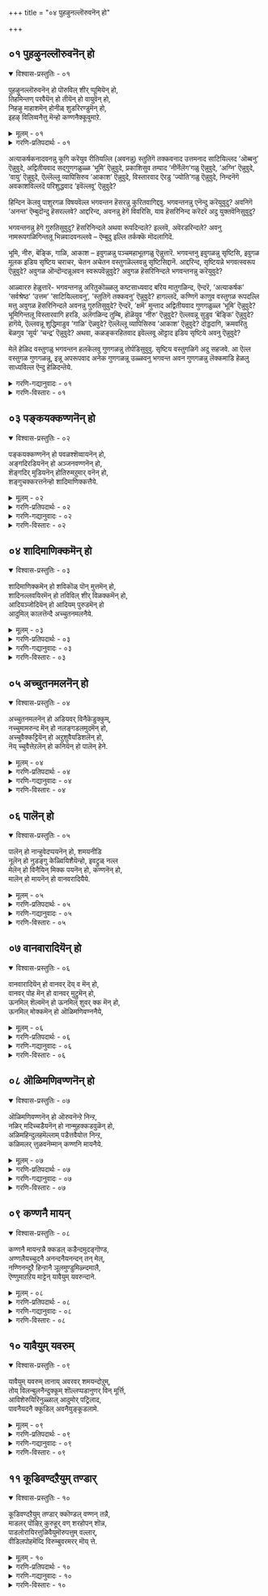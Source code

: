 +++
title = "०४ पुहऴुनल्लॊरुवनॆन् हो"

+++


## ०१ पुहऴुनल्लॊरुवनॆन् हो

<details open><summary>विश्वास-प्रस्तुतिः - ०१</summary>

पुहऴुनल्लॊरुवनॆन् हो पॊरुविल् शीर् प्पूमियॆन् हो,   
तिहमिन्तण् परवैयॆन् हो तीयॆन् हो वायुवॆन् हो,  
निहऴु माहाशमॆन् होनीळ् शुडरिरण्डुमॆन् हो,  
इहऴ् विलिव्वनैत्तु मॆन्हो कण्णनैक्कूवुमाऱे.
</details>

<details><summary>मूलम् - ०१</summary>

पुहऴुनल्लॊरुवनॆन् हो पॊरुविल् शीर् प्पूमियॆन् हो,   
तिहमिन्तण् परवैयॆन् हो तीयॆन् हो वायुवॆन् हो,  
निहऴु माहाशमॆन् होनीळ् शुडरिरण्डुमॆन् हो,  
इहऴ् विलिव्वनैत्तु मॆन्हो कण्णनैक्कूवुमाऱे.
</details>

<details><summary>गरणि-प्रतिपदार्थः - ०१</summary>

पुहऴुम् = स्तुतिसतक्क \(स्तुतिगॆ तक्कवनाद\), नल् = उत्तमवाद, ऒरुवन् = साटियिल्लदवनु ऒब्बनु, ऎन् हो = ऎन्नुवुदे \(ऎन्नले\), पॊरुवु इल् = साटियिल्लद, शीर् = सद्गुणगळ, पूमि ऎन्हो = भूमि ऎन्नलो \(ऎन्नुवुदो\), तिहऴुम् = प्रकाशिसुव, तण् = तम्पनॆय, परवै = नीर् नॆलॆगळु, ऎन्हो = ऎन्नुवुदो, ती ऎन् हो = अग्नि ऎन्नुवुदो, वायु ऎन् हो = वायु ऎन्नुवुदो, निहऴुम् = ऎल्लॆडॆयल्लू व्यापिसिरुव, आहाशम् ऎन् हो = आकाश ऎन्नुवुदो, नीळ् = विस्तारवाद, शुडर् इरण्डुम् ऎन् हो= ऎरडु ज्योतिगळु ऎन् हो = ऎरडु ज्योतिगळु ऎन्नुवुदो, इहऴ् वु इल् = निन्दनॆगॆ अवकाशविल्लद \(परिशुद्धवाद\), इव अनैत्तुम् ऎन् हो = इवॆल्लवू ऎन्नुवुदो, कण्णनै = अत्याकर्षकनादवनन्नु, कूवुम् आऱे = कूगुव हागॆ, \(कूगिकरॆयुव रीतियल्लि\). 

२. कूवुम् आऱु = कूगिकरॆयुव रीतियन्नु, अऱिय माट्टेन् = अरियलारॆ, कुन्ऱङ्गळ् = बॆट्टगळु, अनैत्तुम् ऎन् हो = ऎल्लवू ऎन्दु हेळुवुदे, मेवु = आशिसुवन्थ, शीर् = गुणसम्पत्तन्नुळ्ळ, मार्‍इ ऎन् हो = मळॆ ऎन्नलो, विळङ्गुम् = हॊळॆयुव, तारहैहळ् ऎन् हो= तारकॆगळु ऎन्नलो, ना = नालगॆगॆ, इयल् = स्वाभाविकवाद \(हितवाद\), कलै हळ् ऎन् हो = \(नानाविधवाद\) कलॆ \(शास्त्रसाहित्य\) ऎन्नुवुदे, ञानम्, = ज्ञानपूर्णवाद, नल् आवि ऎन् हो = उत्तम्वाद आत्मवॆन्नुवुदे, पावु = विस्तारवाद, \(अनन्तवाद\), शीर् = कल्याणगुणगळुळ्ळ, कण्णन् = आकर्षनाद \(श्रीकृष्णनॆम्ब\), ऎम्मानै = नम्म स्वामियन्नु, अङ्गयम् कण्णनैये = कॆन्दावरॆयन्तॆ कण्णुळ्ळवनन्ने.
</details>

अत्याकर्षकनादवनन्नु कूगि करॆयुव रीतियल्लि \(अवनन्नु\) स्तुतिगॆ तक्कवनाद उत्तमनाद साटियिल्लद ’ऒब्बनु’ ऎन्नुवुदे, अद्वितीयवाद सद्गुणगळुळ्ळ ’भूमि’ ऎन्नुवुदे, प्रकाशिसुव तम्पाद ’नीर्नॆलॆग’गळु ऎन्नुवुदे, ’अग्नि’ ऎन्नुवुदे, ’वायु’ ऎन्नुवुदे, ऎल्लॆल्लू व्यापिसिरुव ’आकाश’ ऎन्नुवुदे, विस्तारवाद ऎरडु ’ज्योति’गळु ऎन्नुवुदे, निन्दनॆगॆ अवकाशविल्लदॆ परिशुद्धवाद ’इवॆल्लवू’ ऎन्नुवुदे? 

हिन्दिन कॆलवु पाशुरगळ विषयवॆल्ल भगवन्तन हॆसरन्नु कुरितवागिद्दवु. भगवन्तनन्नु एनॆन्दु करॆयुवुदु? अवनिगॆ ’अनन्त’ ऎम्बुदॊन्दु हॆसरल्लवे? आद्दरिन्द, अवनन्नु हेगॆ विवरिसि, याव हॆसरिनिन्द करॆदरॆ अदु युक्तवॆनिसुवुदु? 

भगवन्तनन्नु हेगॆ गुरुतिसुवुदु? हॆसरिनिन्दले अथवा रूपदिन्दले? इल्लवॆ, अवॆरडरिन्दले? अवनु नामरूपगळिगिन्तलू भिन्नवादवनल्लवे – ऎम्बुदु इल्लि तर्कक्कॆ मॊदलागिदॆ. 

भूमि, नीरु, बॆङ्कि, गाळि, आकाश – इवुगळन्नु पञ्चमहाभूतगळु ऎन्नुत्तारॆ. भगवन्तनु इवुगळन्नु सृष्टिसि, इवुगळ मूलक इडिय सृष्टिय चराचर, चेतन अचेतन वस्तुगळॆल्लवन्नु सृष्टिसिद्दानॆ. आद्दरिन्द, सृष्टियन्ने भगवत्स्वरूप ऎन्नुवुदे? अवुगळ ऒन्दॊन्दन्नूअवन स्वरूपवॆन्नुवुदे? अवुगळ हॆसरिनिन्दले भगवन्तनन्नु करॆयुवुदे? 

आळ्वाररु हेळुत्तारॆ- भगवन्तनन्नु अरितुकॊळ्ळलु कष्टसाध्यवाद बरिय मातुगळिन्द, ऎन्दरॆ, ’अत्याकर्षक’ ’सर्वश्रेष्ठ’ ’उत्तम’ ’साटियिल्लावनु’, ’स्तुतिगॆ तक्कवनु’ ऎन्नुवुदे? हागल्लदॆ, कण्णिगॆ काणुव वस्तुगळ रूपदल्लि मत्तु अवुगळ हॆसरिनिन्दले अवनन्नु गुरुतिसुवुदे? ऎन्दरॆ, ’क्षमॆ’ मुन्ताद अद्वितीयवाद गुणगळुळ्ल ’भूमि’ ऎन्नुवुदे? भूमिगिन्तलू विस्तारवागि हरडि, अलॆगळिन्द तुम्बि, हॊळॆयुव ’नीरु’ ऎन्नुवुदे? ऎल्लवन्नू सुडुव ’बॆङ्कि’ ऎन्नुवुदे? हागॆये, ऎल्लवन्नू शुद्धिमाडुव ’गाळि’ ऎन्नवुदे? ऎल्लॆल्लू व्यापिसिरुव ’आकाश’ ऎन्नुवुदे? दॊड्डदागि, क्रमवरितु बॆळगुव ’सूर्य’ ’चन्द्र’ ऎन्नुवुदे? अथवा, कळङ्करहितवाद इवॆल्लवू ऒट्टाद इडिय सृष्टिये अवनु ऎन्नुवुदे? 

मेलॆ हेळिद वस्तुगळु भगवन्तन हलकॆलवु गुणगळन्नु तोर्पडिसुवुवु. सृष्टिय वस्तुगळिगॆ अदु सहजवे. आ ऎल्ल वस्तुगळ गुणगळन्नू, इन्नू अपरूपवाद अनेक गुणगळन्नू उळ्ळवनु भगवन्त अवन गुणगळन्नु लॆक्कमाडि हेळलु साध्यविल्ल ऎन्दु हेळिदन्तॆये.

<details><summary>गरणि-गद्यानुवादः - ०१</summary>

अनन्तकल्याणगुणगळुळ्ळ, कॆन्दावरॆयन्तॆ कण्णुळ्ळ अत्याकर्षकनाद \(श्रीकृष्णनॆम्ब\) नम्म स्वामियन्नु कूगि करॆयुव रीतियन्नु अरियॆनल्ल\! ’ऎल्ला बॆट्टगळू’ ऎन्नले, ’आशिसुवन्थ गुणसम्पत्तन्नुळ्ळ ’मळॆ’ ऎन्नले, बॆळगुव ’तारकॆगळु’ ऎन्नले, नालगॆगॆ तक्क \(हितवाद\) कलॆगळु \(नाना शास्त्र साहित्यादिगळु\) ऎन्नले, ज्ञानपूर्णवाद उत्तम ’आत्म’ ऎन्नले एनॆन्नलि? 
</details>

<details><summary>गरणि-विस्तारः - ०१</summary>

हिन्दिन पाशुरदल्लि भगवन्तनन्नु पञ्चभूतगळ रूपवॆन्दु सूचिसलायितु. इल्लि, आ पञ्चभूतगळ कार्यरूपवाद \(फलरूपवाद\) स्वाभाविकवाद प्रकृतिसम्बन्धवाद कॆलवु वस्तुगळु भगवन्तनन्नु सूचिसुवॆन्नलागुत्तिदॆ. 

भूमिय ऒन्दु रूप ’बॆट्ट’. नीरिन ऒन्दु रूप ’मळॆ’. बॆङ्किय ऒन्दु रूप ’नक्षत्र’. वायुविन ऒन्दु रूपनालगॆगॆ तक्क हितवाद शब्दजालदिन्द कूडिद्दु शास्त्रादि ’कलॆ’, सर्वव्यापियाद आकाशद ऒन्दु रूप शुद्धवाद ’आत्म’. 

दूरक्कॆ काणुव बॆट्टद सुन्दरवाद मत्तु आकर्षकवाद नीलिनबण्ण मत्तु आ बॆट्टद औन्नत्य – इवॆरडू भगवन्तन रूपवन्नू हिरिमॆयन्नू सूचिसुत्तवॆ. भूमिय मेलण ऎल्ला चेतनाचेतन वस्तुगळिगॆ तारतम्यविल्लदन्त्, अवक्कॆ अवश्यकवॆन्नुवुदक्किन्तलू हॆच्चागिये नीरन्नॊडगिसुवुदु ’मळॆ’. भगवन्तनऔदार्यवन्नु सूचिसुत्तदॆ. आकर्षकवादहॊळपन्नू\(शाखवन्नू\) सॊबगन्नूसूचिसुवुदु ’तारॆ’गळु. भगवन्तन दिव्यतेजस्सिन ऒन्दंशवन्नु सूचिसुवुवु. उच्चरिसलु नालिगॆगॆ तक्कद्दागि, मनस्सिगॆ हितवागि, ज्ञानदायकवागिरुवुदु ’कलॆ’. भगवन्तन दिव्यगुणस्वभावगळ विवरणॆयन्नु कॊडुत्ता, अवनल्लि ज्ञानभक्तिगळन्नु हॆच्चिसुवुदक्कॆ तक्कद्दु अदु. उत्तमवू ज्ञानपूर्णवूआद ’आत्म’ \(जीव\) परमात्मनन्नु नॆनपिगॆ तरुवुदु. आद्दरिन्द, इल्लि इवुगळ प्रयोगदिन्द भगवन्तन सौन्दर्यवन्नू, तेजस्सन्नू, ज्ञानवन्नू, रक्षणॆयन्नू सूचिसुत्तवॆ ऎन्नबहुदु. 

आळ्वाररु हेळुत्तारॆ- भगवन्त अनन्त कल्याणगुणगळुळ्ळवनु. कॆन्दावरॆयन्तॆ आकर्षकसुन्दरवाद कण्णुगळुळ्ळवनु. अवनन्नु करॆयलु याव हॆसरुतक्कद्दो काणॆ. अवने सृष्टिसिरुव नानामृग पक्षिगळन्नू गिडमरगळन्नू तक्क आसरॆयिन्द रक्षिसुव सुन्दरवू उन्नतवू विस्तारवू आद ’बॆट्ट’ ऎन्नले? औदार्यदिन्द भूमियन्नॆल्ला तणिसुव ’म्ळॆ’ ऎन्नले? आकाशवन्नु अलङ्करिसुव ’तारॆ’ ऎन्नले? नालगॆगॆ हितवाद ’कलॆ’ ऎन्नले? ज्ञानपूर्णवाद ’आत्म’ ऎन्नले? एनॆन्नलि?
</details>

## ०३ पङ्कयक्कण्णनॆन् हो

<details open><summary>विश्वास-प्रस्तुतिः - ०२</summary>

पङ्कयक्कण्णनॆन् हो पवळश्शॆव्वायनॆन् हो,  
अङ्गदिरडियनॆन् हो अञ्जनवण्णनॆन् हो,  
शॆङ्गदिर् मुडियनॆन् होतिरुमऱुमार् वनॆन् हो,  
शङ्गुचक्करत्तनॆन्हो शादिमाणिक्कत्तैये.
</details>

<details><summary>मूलम् - ०२</summary>

पङ्कयक्कण्णनॆन् हो पवळश्शॆव्वायनॆन् हो,  
अङ्गदिरडियनॆन् हो अञ्जनवण्णनॆन् हो,  
शॆङ्गदिर् मुडियनॆन् होतिरुमऱुमार् वनॆन् हो,  
शङ्गुचक्करत्तनॆन्हो शादिमाणिक्कत्तैये.
</details>

<details><summary>गरणि-प्रतिपदार्थः - ०२</summary>

पङ्गयम् = कॆन्दावरॆयन्तॆ, कण्णन् ऎ हो = कण्णुगळुळ्ळवनु ऎन्नलो, पवळम् = हवळदन्तॆ, शॆव् वायन् ऎन् हो = कॆम्पनॆय बायुळ्ळवनु \(तुटियवनु\) ऎन्नलो, अम् = सुन्दरवाद, कदिर् = हॊळॆयुव \(प्रकाशिसुव\), अडियन् ऎन् हो = तिरुवडिगळुळ्ळवनु ऎन्नलो, अञ्जनम् वण्णनॆन् हो = काडिगॆयन्तॆ बण्णवुळ्ळवनु ऎन्नलो शॆम् = कॆम्पगॆ सुन्दरवाद हॊळपुळ्ळ, मुडियन् ऎन्हो = किरीटवन्नुळ्ळवनु ऎन्नलो, तिरु = श्रीदेवियन्नू, मऱु= श्रीवत्सवॆम्ब गुरुतन्नू, उळ्ळ, मार् वन् ऎन्हो = ऎदॆयुळ्ळवनु ऎन्नलो, शङ्गु चक्करत्तन् ऎन् हो = शङ्खचक्रगळुळ्ळवनु ऎन्नलो, शादि माणिक्कत्तैये = जाति माणिक्यवन्नेये. 
</details>

<details><summary>गरणि-गद्यानुवादः - ०२</summary>

जातिमाणिक्यवाद भगवन्तनन्नु कॆन्दावरॆय कण्णुळ्ळवनु ऎन्नलो, हवळदन्तॆ कॆम्पनॆय बायुळ्ळवनु \(तुटियुळ्ळवनु\) ऎन्नलो, सुन्दरवाद प्रकाशिसुव तिरुवडिगळुळ्ळवनु ऎन्नलो, काडिगॆयन्तॆ बण्णवुळ्ळवनु ऎन्नलो, कॆम्पगॆ सुन्दरवाद हॊळपुळ्ळ किरीटवन्नुळ्ळवनु ऎन्नलो, श्रीदेवियन्नू श्रीवत्सवॆम्ब मच्चॆयन्नू उळ्ळ ऎदॆयुळ्ळवनु ऎन्नलो, शङ्खचक्रगळन्नुळ्ळवनु ऎन्नलो? 
</details>

<details><summary>गरणि-विस्तारः - ०२</summary>

हिन्दिन ऎरडु पाशुरगळल्लि भगवन्तन दिव्यस्वरूपवन्नु विवरिसि हेळलायितु. भगवन्तनु तानु सृष्टिसिद प्रकृतिस्वरूपनॆम्बुदन्नु हेळलायितु. ईग, भगवन्तन दिव्यसौन्दर्यवन्नु विवरिसलु यत्निसुत्तिद्दारॆ.

आळ्वाररु हेळुत्तारॆ- अतिपरिशुद्धवू प्रकाशपूर्णवू आद माणिक्यदन्तॆ आकर्षकवू आगिद्दानॆ भगवन्त. अवन कण्णुगळो कॆन्दावरॆयन्तॆ विशालवू आकर्षकवू आगिवॆ. अवन बायि \(तुटिगळु\) हवळदन्तॆ कॆम्पगॆ इवॆ. अवन मै काडिगॆयन्तॆ कप्पगॆ कान्तिपूर्णवागिवॆ. अवन कैगळल्लि शङ्कचक्रगळिवॆ. अवन ऎदॆयल्लि श्रीदेवि नित्यवासमाडुत्ताळॆ. अल्लदॆ, श्रीवत्सवॆम्ब मच्चॆयू इदॆ. अवन तिरुवडिगळु सुन्दरवू प्रकाशपूर्णवू आगिवॆ. इन्थ दिव्यसुन्दर मूर्तियन्नु नानु एनॆन्दु करॆयिसलि?
</details>

## ०४ शादिमाणिक्कमॆन् हो

<details open><summary>विश्वास-प्रस्तुतिः - ०३</summary>

शादिमाणिक्कमॆन् हो शविकॊळ् पॊन् मुत्तमॆन् हो,  
शादिनल्लवयिरमॆन् हो तविविल् शीर् विळक्कमॆन् हो,  
आदियञ्जोदियॆन् हो आदियम् पुरुडमॆन् हो  
आदुमिल् कालत्तॆन्दै अच्चुतनमलनैये.
</details>

<details><summary>मूलम् - ०३</summary>

शादिमाणिक्कमॆन् हो शविकॊळ् पॊन् मुत्तमॆन् हो,  
शादिनल्लवयिरमॆन् हो तविविल् शीर् विळक्कमॆन् हो,  
आदियञ्जोदियॆन् हो आदियम् पुरुडमॆन् हो  
आदुमिल् कालत्तॆन्दै अच्चुतनमलनैये.
</details>

<details><summary>गरणि-प्रतिपदार्थः - ०३</summary>

शादिमाणिक्कम् ऎन् हो = जातिमाणिक्य ऎन्नलो, शविकॊळ् = हॊळॆयुव, पॊन् मुत्तम् ऎन् हो = चिन्न मुत्तु ऎन्नलो, \(सुन्दरवाद आणिमुत्तु ऎन्नलो\), शादि नल् वयिरम् = जातिय श्रेष्ठवज्रवॆन्नलो, तऴवु इल् = कुन्दुकॊरतॆ इल्लद, शीर् = उत्तमवाद, विळक्कम् ऎन् हो = \(दीप\) ज्योति ऎन्नलो, आदि = आदिकारणनाद, अम् = सुन्दरवाद, शोदि ऎन् हो = ज्योति ऎन्नलो, आदि = सकलादियाद, अम् = सुन्दरवाद, पुरुडन् ऎन् हो = पुरुषनॆन्नलो, आदुम् इल् = यावुदू इल्लद \(कॊनॆ मॊदलिल्लद\), कालत्तु = कालस्वरूपियाद, ऎन्दै = नम्म स्वामियाद, अच्चुतन् = नाशरहितनाद, अमलनैये = परिशुद्धनादवनन्ने. 
</details>

<details><summary>गरणि-गद्यानुवादः - ०३</summary>

कॊनॆ मॊदलिल्लद कालस्वरूपियाद, नम्म स्वामियाद, नाशरहितनाद परिशुद्धनादवनन्नु जाति माणिक्यवॆन्नलो, सुन्दरवागि हॊळॆयुव आणिमुत्तु ऎन्नलो, उत्तमजातिय वज्रवॆन्नलो, कुन्दुकॊरतॆ इल्लद श्रेष्ठवाद दीपवॆन्नलो, आदिकारणवू सुन्दरवू आद ज्योति ऎन्नलो, सकलादियाद दिव्यसुन्दरनाद पुरुषनॆन्नलो एनॆन्नलि? 
</details>

<details><summary>गरणि-विस्तारः - ०३</summary>

भगवन्तन सृष्टियल्लि कण्डुबरुव अत्युत्तम वस्तुगळन्नु अवुगळ रूप, गुण, हॊळपु, अपरूपतॆ, \(बॆलॆ\) मुन्तादवुगळन्नु, भगवन्तन रूपादिगळिगॆ होलिसुत्ता, अवुगळ हॆसरन्ने भगवन्तनन्नु करॆयुवुदक्कॆ एकॆ बळसबारदु? ऎम्बुदु ई पाशुरद विषय. 

आळ्वाररु हेळुत्तारॆ- नन्न तन्दॆयू स्वामियू आदवनु भगवन्त. अवनु मॊदलु कॊनॆ इल्लदवनु – अनादि, अनन्त, अवनिगॆ नाशवॆम्बुदे इल्ल – अच्युत. अवनल्लि याव बगॆय कुन्दुकॊरतॆयू इल्ल. परिशुद्धनाद्दरिन्द – अमलनु. अवनन्नु नानु याव हॆसरिट्टु करॆयलि? अतिश्रेष्ठदर्जॆय “मानिक्य’ ऎन्नले? अत्युत्तमनाद ’आणिमुत्तु’ ऎन्नले? याव बगॆय कळङ्कवू इल्लद श्रेश्ठ ’वज्र’वॆन्नले? कळङ्कविल्लदॆ शुद्धवागि बॆळगुव ’दीप’ ऎन्नले? आदिकारणनू दिव्यसुन्दरनू आद ’परञ्ज्योति’ ऎन्नले? सकलादियाद अत्याकर्षकनाद ’परमपुरुष’ ऎन्नले? एनॆन्दु करॆयलि? 

माणिक्य, मुत्तु, वज्र – इवु नवरत्नगळल्लि सेरिदवु उळिदवु गोमेधिक, पुष्पराग, मरकत, नील, वैडूर्य मत्तु हवळ. इवॆल्लवू हॊळपु मत्तु गुण इवुगळिन्द सर्वश्रेष्ठ.
</details>

## ०५ अच्चुतनमलनॆन् हो

<details open><summary>विश्वास-प्रस्तुतिः - ०४</summary>

अच्चुतनमलनॆन् हो अडियवर् विनैकॆडुक्कुम्,  
नच्चुमामरुन्द मॆन् हो नलङ्गडलमुदमॆन् हो,  
अच्चुवैक्कट्टियॆन् हो अऱुशुवैयडिशलॆन् हो,  
नॆय् च्चुवैत्तेऱलॆन् हो कनियॆन् हो पालॆन् हेने.
</details>

<details><summary>मूलम् - ०४</summary>

अच्चुतनमलनॆन् हो अडियवर् विनैकॆडुक्कुम्,  
नच्चुमामरुन्द मॆन् हो नलङ्गडलमुदमॆन् हो,  
अच्चुवैक्कट्टियॆन् हो अऱुशुवैयडिशलॆन् हो,  
नॆय् च्चुवैत्तेऱलॆन् हो कनियॆन् हो पालॆन् हेने.
</details>

<details><summary>गरणि-प्रतिपदार्थः - ०४</summary>

अच्चुदन् = अच्युत \(नाशरहितनु\), अमलन् ऎन् हो = अमल \(परिशुद्धनु\) ऎन्नलो, अडियवर् = आश्रितर, विनै = पापगळन्नु \(कर्मगळन्नु\), कॆडुक्कुम् = नीगिसुव, नच्चु = आशिसुवन्थ, मा मरुननलम् = सद्गुणगळ, कडल् = कडलिन, अमुदम् हो ऎन् = अमृत ऎन्नलो, अचुवैकट्टि ऎन् हो = आ रुचिकरवाद कल्लुसक्करॆ ऎन्नलो, अऱु शुवै = अपरूपवाद रुचियिन्द कूडिद, अडिशल् ऎन् हो = उणिसु ऎन्नलो, नॆय् शुवै = तुप्पद रुचियिन्द कूडिद, तेऱल् ऎन् हो = मधु ऎन्नलो, कनि ऎन् हो = हण्णु ऎन्नलो, पल् ऎन् हो = हालु ऎन्नलो? 
</details>

<details><summary>गरणि-गद्यानुवादः - ०४</summary>

अच्युत \(नाशरहित\), अमल \(परिशुद्ध\) ऎन्नलो, आश्रितर कर्मगळन्नु नीगिसुव आशिसुवन्थ उत्तमवाद औषधि ऎन्नलो, सद्गुणगळ कडलिन अमृत ऎन्नलो, आ रुचिकरवाद कल्लुसक्करॆ ऎन्नलो, अपरूपवाद रुचिय उणिसु ऎन्नलो, तुप्पद रुचिय मधु \(जेनुतुप्प\) ऎन्नलो, \(मागिद\) हण्णु ऎन्नलो, हालु ऎन्नलो? 
</details>

<details><summary>गरणि-विस्तारः - ०४</summary>

हिन्दिन पाशुरद विषयवन्नु इल्लियू मुन्दुवरिसलागुत्तिदॆ. मत्तु सॊगसाद कॆलवु रूपकगळन्नु नीडलागिदॆ. 

“अडियवर् विनै कॆडुक्कूम् नच्चु मामरुन्दु” – रोगक्कॆ मद्दु हेगो हागॆ आश्रितर कर्मगळन्नु नीगिसुवुदक्कॆ भगवन्त. तलॆतलान्तरदिम्द बरुव रोगगळिगॆ बेकागुव औषधि बलु बलवागि, अपरूपवाद्दागिये इरबेकु. हागॆये, मनुष्यनु जन्मजन्मदल्लू माडुव पापपुण्यकर्मगळन्नु आया जन्मदल्ले तीरिसलु साध्यवागुवुदिल्लवाद्दरिन्द, अवुगळन्नु मुन्दिन जन्मगळिगू कूडिट्टुकॊळ्ळबेकागुवुदु. मत्तु, अवुगळ फलवन्नु अनुभविसुत्तलू इरबेकागुवुदु. भगवन्तन आश्रयवू अवन कृपॆयू मात्रवे मनुष्यनन्नुई कर्म बन्धनदिन्द तप्पिसुवुदक्कॆ साध्य ऎन्दु अर्थ.

“नलङ्गडलमुदम्”- पाल्गडलल्लि उद्भविसिद नानावस्तुगळ नडुवॆ अमृतवु हेगॆ अदन्नु सेविसिदारिगॆल्ला अमरत्ववन्नुण्टु माडितो हागॆये, भगवन्तनल्लिरुव सद्गुणगळॆम्ब कडलल्लि उद्भविसुव ’कृपॆ’ ऎम्बुदु अमृत. अदरिन्द अमृत. अदरिन्द तप्पदॆ अमरत्ववुण्टागुवुदु. 

“अच्चुवैक्कट्टि” – ऎल्लरू आशिसुवन्थ अतिमधुरवाद कल्लुसक्करॆ हेगो हागॆ भगवन्त. 

“अऱुशुवै अडिशल्” – बलु रुचिकरवाद ’अन्न’ अथवा ’उणिसु’ इद्द हागॆ अपरूपवाद भोग्यवाद रुचियुळ्ळ आत्मोद्धारकवाद ’अन्न’वे भगवन्त. 

“नॆय् शुवैत्तेऱल्” – उण्णलु तुम्ब इष्टपडतक्क परिशुद्धवू सुवासनॆयिन्द कूडिद्दू ’जेनुतुप्प’. हागॆये, मधुरवाद वस्तुगळल्लि अत्यन्त इष्टपडतक्क वस्तु भगवन्त.

“कवि, पाल्” – हण्णुगळल्लि चॆन्नागि कळितु मागिरुव माविनहण्णु, हलसिनहण्णु, मत्तुमाविन हण्णु – इवु तुम्ब स्वादवागि, तिन्नलु आशॆपडतक्कवु, हालु ऎल्लरू इष्टपट्टु बळसुवन्थ द्रवरूपवाद आहार. अदन्नु ’अमृत’वॆन्दे करॆयुत्तारॆ. भगवन्तनु हालिनन्तॆ पोषक वस्तुवू हौदु. हण्णिनन्तॆ आशिसुव पुष्टिकरवाद वस्तुवू हौदु.

आळ्वाररु हेळुत्तारॆ- भगवन्तनन्नु ’अच्युत’ ’अमल’ ऎन्दु नीरसवाद गुणगळिन्द करॆयलो अथवा आश्रितजनर कर्मबन्धनवॆम्ब जन्मजन्मगळिन्दलू अण्टिबन्दिरुव रोगवन्नु निवारणॆ माडतक्क दिवौषधि ऎन्नलो, सद्गुणगळॆम्ब कडलल्लि अमरत्ववन्नु तरुव ’अमृत’ ऎन्नलो, ऎल्लरू बयसुव मधुरवाअ ’कल्लुसक्करॆ’ ऎन्नलो, तुम्ब भोग्यवाद ’अन्न’ ऎन्नलो, बलुसिहियाद ’जेनुतुप्प’ ऎन्नलो, कळितुमागिरुव ’हण्णु’ ऎन्नलो, अमृतक्कॆ समनागि आत्मवन्नू पोषिसुवन्थ ’हालु’ ऎन्नलो? एनॆन्नलि? 

मनुष्यनु बळसुव आहारवस्तुगळन्नु – धारक, पोषक, लेह्य, चोष्य ऎन्दु नाल्कुबगॆयागि वर्गीकरिसुत्तारॆ. ई नाल्कुवस्तुगळु भगवन्तने आगिद्दानॆ ऎन्दु हेळिद हागॆ मेलिन विवरणॆयल्लि कण्डुबरुत्तदॆ.
</details>

## ०६ पालॆन् हो

<details open><summary>विश्वास-प्रस्तुतिः - ०५</summary>

पालॆन् हो नान्हुवेदप्पयनॆन् हो, शमयनीडि  
नूलॆन् हो नुडङ्गु केळ्वियिशैयॆन्हो, इवट्रुळ् नल्ल  
मेलॆन् हो विनैयिन् मिक्क पयनॆन् हो, कण्णनॆन् हो,  
मालॆन् हो मायनॆन् हो वानवरादियैये.
</details>

<details><summary>मूलम् - ०५</summary>

पालॆन् हो नान्हुवेदप्पयनॆन् हो, शमयनीडि  
नूलॆन् हो नुडङ्गु केळ्वियिशैयॆन्हो, इवट्रुळ् नल्ल  
मेलॆन् हो विनैयिन् मिक्क पयनॆन् हो, कण्णनॆन् हो,  
मालॆन् हो मायनॆन् हो वानवरादियैये.
</details>

<details><summary>गरणि-प्रतिपदार्थः - ०५</summary>

पाल् ऎन् हो= ’हालु’ ऎन्नले, नान्दु वेदम् = नाल्कुवेदगळ, पयन् = सार, ऎन् हो= ऎन्नले, शमयम् = वैदिकधर्मद, नीदि = नीति क्रम \(मार्ग\)वन्नु सूचिसुव, नूल् ऎन् हो = शास्त्रगळु ऎन्नले, नुडङ्गु = कम्पनगळिन्द तुम्बिद, केळ्वि = मातुगळिन्द कूडिद, इशै ऎन् हो = गानवॆन्नले, इवट्रुळ् = इवुगळल्लि, नल्ल = श्रेष्ठवाद, मेल् ऎन् हो = मेल्मॆ ऎन्नले, विनैयिन् = कर्मगळ, मिक्क = उत्तमवाद \(बलु हॆच्चिन\), पयन् ऎन् हो = फलवॆन्नले, कण्णन् ऎन् हो = अत्याकर्षकनॆन्नले, माल् ऎन् हो = व्यामोहकारि ऎन्नले \(सर्वेश्वरनॆन्नले\), मायन् ऎन् हो = अत्याश्चर्यकारिऎन्नले, वानवर् आदियैये = देवतॆगळिगॆ देवनागिरुववनन्ने. 
</details>

<details><summary>गरणि-गद्यानुवादः - ०५</summary>

देवतॆगळिगॆल्ल देवनागिरुववनन्ने ’हालु’ ऎन्नले नाल्कु वेदगळ सारवॆन्नले, वैदिकधर्मद नीति \(क्रम\)मार्गवन्नू सूचिसुव शास्त्रगळु ऎन्नले, कम्पनगळिन्द तुम्बिद मातुगळिन्द कूडिद गानवॆन्नले, इवुगळल्लॆल्ला उत्तमवाद मेल्मॆ ऎन्नले, कर्मगळ बहळ उत्तमवाद फलवॆन्नले, अत्याकर्षकनॆन्नले, व्यामोहकनॆन्नले, अत्याश्चर्यकारि ऎन्नले\! 
</details>

<details><summary>गरणि-विस्तारः - ०५</summary>

हिन्दिन पाशुरगळल्लि ’वस्तु’ मत्तु अदर ’रूप’ ’रस’ ’रुचि’ मुन्तादवु भगवन्तनन्नु हेगॆ सूचिसुत्तवॆ ऎन्दु हेळलायितु. ईग, ’शब्द’ मत्तु अदर ’अर्थ’ – इवु भगवन्तनन्नु हेगॆ तोरिसुत्तवॆ ऎम्बुदन्नु बहळ स्वारस्यवागि तिळिसलागुत्तदॆ. 

भगवन्तनु ऎल्लक्कू आदि. अवने सृष्टिगॆ कारणनु. आद्दरिन्द भूमिय मेलण वस्तुगळिगॆ मात्रवल्लदॆ सृष्टिय ऎल्ला वस्तुगळिगू ऒडॆय. देवतॆगळिगू ऒडॆयनागिरुववनु. 

’हालु’ मनुष्यनु बळसुव आहारगळल्लॆल्ला उत्तमवाद स्वाभाविकवाद आहार. अदन्नु ’अमृत’वॆन्दे करॆयुवरु. देवतॆगळिगॆ अमृतवन्नु ऒदगिसिकॊट्टन्तॆ, भूलोकवासिगळिगॆ अमृतवन्नु हालिन रूपदल्लि भगवन्तनु ऒदगिसिद्दानॆ. 

वेदगळिगॆ वस्तु भगवन्त. वेदगळु अवन स्वरूप, स्वभावादिगळन्नु विधविधवागि मत्तु यथार्थवागि वर्णिसुत्तवॆ. आद्दरिन्द वेदगळ ’सार’वे भगवन्त.

भगवन्तनन्नु सेरुव मार्गवन्नु वेदगळु सूचिसुत्तवॆ. अदक्कॆ तक्क साधनरूपवाद जीवनमार्गवन्नु शास्त्रगळु तिळिसुत्तवॆ. आद्दरिन्द शास्त्रगळु भगवत्स्वरूपवे आगिवॆ. 

अल्लदॆ, इतिहास पुराणादिगळु भगवन्तन नानाअवतारगळन्नू, अवुगळ मूलक अवनु नडॆसिद अद्भुताश्चर्यकरवाद लीलॆगळन्नू विवरिसि हेळुत्तवॆ. 

वेदगळु ॐकारदिन्द मॊदलादवु. ॐकारवादरो मूरु बगॆय कम्पनगळिन्द कूडि आदद्दु. कम्पनगळु किविगू मनस्सिगू हितवागुवन्तॆ उत्पत्तियाडरॆ, आ कम्पनगळिन्द ’गान’ एर्पडुत्तदॆ. मातुगळॆल्लवू कम्पनगळिन्द आदवु. अर्थपूर्णवाद मातुगळ जोडणॆयिन्द, श्रुति, ताळ, लय, बद्धवाद रीतियल्लि युक्तवाद कम्पनगळ मूलक हॊम्मुवुदे गान. वेदवु गानमय भगवन्तनु हीगॆ गानमूर्तियागि, गानप्रियनागि, गानलोलनागि इद्दानॆ. गानद मूलक भगवन्तनन्नु कण्डुकॊळ्ळुवुदक्कॆ साध्य. 

मनुष्यनु माडुव पुण्यकर्मगळ सत्फलरूपवागिरुववने भगवन्त.

आळ्वाररु हेळुत्तारॆ- भगवन्तनन्नु हेगॆ गुरुतिसुवुदु? अवनन्नु याव रूपदल्लि कण्डुकॊळ्ळलि? देवतॆगळिगॆल्लरिगू देवनागिरुव अवनन्नु ’हालु’ ऎन्नले? नाल्कु वेदगळ ’सार’ ऎन्नले? वेदधर्मवन्नु बोधिसुव ’शास्त्र’ ऎन्नले? मातु मत्तु कम्पनगळिन्द तुम्बिद ’गान’ ऎन्नले? इवुगळल्लॆल्ला कण्डुबरुव ’ऒळ्ळॆयदु’ ऎन्नले? ऎल्ला पुण्यकर्मगळ ’फल’ ऎन्नले? अत्याकर्षक’ ऎन्नले? मनमोहक ऎन्नले? ’अद्भुताश्चर्यकारि’ ऎन्नले? एनॆन्नलि?
</details>

## ०७ वानवारादियॆन् हो

<details open><summary>विश्वास-प्रस्तुतिः - ०६</summary>

वानवारादियॆन् हो वानवर् दॆय् व मॆन् हो,  
वानवर् पोह मॆन् हो वानवर् मुट्रुमॆन् हो,  
ऊनमिल् शॆल्वमॆन् हो ऊनमिल् शुवर् क्क मॆन् हो,  
ऊनमिल् मोक्कमॆन् हो ऒळिमणिवण्ननैये,
</details>

<details><summary>मूलम् - ०६</summary>

वानवारादियॆन् हो वानवर् दॆय् व मॆन् हो,  
वानवर् पोह मॆन् हो वानवर् मुट्रुमॆन् हो,  
ऊनमिल् शॆल्वमॆन् हो ऊनमिल् शुवर् क्क मॆन् हो,  
ऊनमिल् मोक्कमॆन् हो ऒळिमणिवण्ननैये,
</details>

<details><summary>गरणि-प्रतिपदार्थः - ०६</summary>

वानवर् = मेलण लोकदवर \(देवतॆगळ मत्तु नित्यसूरिगळ\), आदिऎन् हो = ऒडॆयनु ऎन्नले, वानवर् = आ देवतॆगळिगॆ, दॆय् वम् ऎन् हो = आश्रयणीयवाद देवरु ऎन्नले, वानवर् = आ देवतॆगळ, पोहम् ऎन् हो = अनुभविसि आनन्दिसुव वस्तु ऎन्नले, वानवर् = आ देवतॆगळ, पोहम् ऎन् हो = अनुभविसि आनन्दिसुव वस्तु ऎन्नले, वानवर् = आ देवतॆगळ, मुट्रुम् ऎन्हो = सर्वस्व ऎन्नले, ऊनम् इल् = याव बगॆय कॊरतॆयू इल्लद, शॆल्वम् ऎन् हो = सम्पत्तु ऎन्नले, \(सौन्दर्य ऎन्नले\), ऊनम् इल् = नाशविल्लद \(शाश्वतवाद\), शुवर् क्कम् ऎन् हो = परमपद \(स्वर्ग\) ऎन्नले, ऊनम् इल् = शाश्वतवाद, मोक्कम् ऎन् हो = मोक्ष ऎन्नले, ऒळिमणिवण्णनैये = दिव्यकान्तियन्नु प्रसरिसुव माणिक्यद बण्णदवनन्ने. 
</details>

<details><summary>गरणि-गद्यानुवादः - ०६</summary>

मेलणलोकदवर ऒडॆय ऎन्नले, आ देवतॆगळु आश्रयिसुव देवरु ऎन्नले, आ देवतॆगळु अनुभविसि आनन्दिसुव वस्तु ऎन्नले, आ देवतॆगळ सर्वस्व ऎन्नले, याव बगॆय कॊरतॆयू इल्लद सौन्दर्य मत्तु सम्पत्तु ऎन्नले, शाश्वतवाद \(नाशविल्लद\) स्वर्ग \(परमपद\) ऎन्नले, शाश्वतवाद मोक्ष ऎन्नले दिव्यकान्तियिन्द बॆळगुव माणिक्यद बण्णदवनन्ने.
</details>

<details><summary>गरणि-विस्तारः - ०६</summary>

भगवन्तनु देवदेवनॆनिसिदरू, देवतॆगळ सर्वस्ववॆन्दरू, तन्नन्नु आश्रयिसिदवरिगॆ सकलैश्वर्यप्रदनागि, अवरु शाश्वतानन्दवन्नु अनुभविसुवुदक्कॆ अनुकूलवाद मोक्षवन्नू परमपदवासवन्नू नीडुत्तानॆ ऎन्नलागुत्तदॆ. 

आळ्वाररु हेळुत्तारॆ- भगवन्तनन्नु नानु हेगॆ सम्बोधिसलि? अवनन्नु एनॆन्नलि? देवतॆगळिगॆल्ल ऒडॆयनॆन्नले? अवरु पूजिसुव देवरु ऎन्नले? अवरु अनुभविसि आनन्दिसुव अद्वितीय वस्तु ऎन्नले? अवर सर्वस्व ऎन्नले? भगवन्तनु सर्वपरिपूर्णनाद ऐश्वर्य ऎन्नले? सौन्दर्य ऎन्नले? शाश्वतानन्दवन्नु कॊडुव मोक्ष ऎन्नले? परमपद ऎन्नले? साटियिल्लद माणिक्य ऎन्नले?
</details>

## ०८ ऒळिमणिवण्णनॆन् हो

<details open><summary>विश्वास-प्रस्तुतिः - ०७</summary>

ऒळिमणिवण्णनॆन् हो ऒरुवनॆन्ऱे निन्ऱ,  
नळिर् मदिच्चडैयनॆन् हो नान्मुहक्कडवुळॆन् हो,  
अळिमहिन्दुलहमॆल्लाम् पडैत्तवैयोत्त निन्ऱ,  
कळिमलर् त्तुळवनॆम्मान् कण्णनि मायनैये.
</details>

<details><summary>मूलम् - ०७</summary>

ऒळिमणिवण्णनॆन् हो ऒरुवनॆन्ऱे निन्ऱ,  
नळिर् मदिच्चडैयनॆन् हो नान्मुहक्कडवुळॆन् हो,  
अळिमहिन्दुलहमॆल्लाम् पडैत्तवैयोत्त निन्ऱ,  
कळिमलर् त्तुळवनॆम्मान् कण्णनि मायनैये.
</details>

<details><summary>गरणि-प्रतिपदार्थः - ०७</summary>

ऒळि मणिवण्णन् ऎन् हो = प्रकाशपूर्णवाद रत्नद बण्णदवनु ऎन्नले, ऒरुवनॆन्ऱु = साटियिल्लदवनु ऎन्दु, एत्त = स्तुतिसलु, निन्ऱ = \(निन्तिरुव\) इरुव, नळिर् = तम्पाद बालचन्द्रनन्नु, शडैयन् ऎन् हो = जडॆयल्लि धरिसिरुववनु ऎन्नले, नान्मुह कडवुळ् ऎन् हो = नाल्मुखनाद देवरु ऎन्नले, अळि = रक्षणॆयल्लिये, महिऴ्न्दु = आशिसुत्ता, उलहम् ऎल्लाम्= ऎल्ला लोकगळन्नू, पडैत्तु = सृष्टिसि, अवै = अवुगळु, एत्त = स्तुतिसुवन्तॆ, निन्ऱ = इरुव, कळि मलर् = मधुवन्नू हूवन्नू उळ्ळ, तुळवन् = तुलसिय हारवन्नु धरिसिरुववनू, ऎम्मान् = नम्म स्वामियू, आद, कण्णनै = अत्याकर्षकनू, मायनैये = अत्याश्चर्यकारियन्ने. 
</details>

<details><summary>गरणि-गद्यानुवादः - ०७</summary>

रक्षणॆयल्लिये आशिसुत्ता ऎल्ला लोकगळन्नू सृष्टिसि, अवुगळु स्तुतिसुवन्तॆ इरुवॆ. मधुवन्नू हूवन्नू उळ्ळ तुलसिय हारवन्नु धरिसिरुववनू नम्म स्वामियू, अत्याकर्षकनू अत्याश्चर्यकारियू आदवनन्ने प्रकाशपूर्णवाद रत्नद बण्णदवनु ऎन्नले, साटियिल्लावनु ऎन्दु स्तुतिसलु निन्तिरुव तम्पाद बालचन्द्रनन्नु जडॆयल्लि धरिसिरुववनु ऎन्नले, नाल्मुखनाद देवरु ऎन्नले? 
</details>

<details><summary>गरणि-विस्तारः - ०७</summary>

ब्रह्म, रुद्र, विष्णुगळल्लि याव बगॆय व्यत्यासविदॆ ऎम्बुदन्नू, विष्णुविगेकॆ हिरिमॆ ऎम्बुदन्नूइल्लि तिळिसलागुत्तदॆ. ’सृष्टि’यागलि, ’अय’वागलि ऒन्दॊन्दु शक्तियिन्द कूडिद कॆलस ऎन्दरु. अवॆरडक्किन्तलू ’रक्षणॆ’ ऎम्बुदु हॆच्चिन हॊणॆगारिकॆयदॆन्दू अदन्नु वहिसिकॊण्डिरुव श्रीमहाविष्णुवे सर्वोच्चनॆन्दू इल्लि तिळिसलागिदॆ. आ स्वामियन्ने सृष्टि, लयगळिगॆ कारणकर्तनु ऎन्दू ब्रह्म रुद्ररु अवुगळन्नु नडॆसिकॊडुववरु ऎन्दू सूचिसलागिदॆ. 

“ऒरुवन् ऎन्ऱेत्त निन्ऱ नळिर् मदिच्चडैयन्” – जडॆयल्लि तम्पाद बालचन्द्रनन्नु धरिसि, तानॊब्बने साटियिल्लदवनु ऎन्दु तोर्पडिसुवन्तॆ निन्तिरुव लयकर्तनाद रुद्रनु.

“नान्मूहक्कडवुळ्” – नाल्कुदिक्कुगळिगॆ तक्कहागॆ नाल्कु मुखगळुळ्ळ सृष्टिकर्तनाद ब्रह्म. 

“अळि महिळ्न्दुलहमॆल्लाम् पडैत्त” – रक्षणॆय भारवन्नुआशॆयिन्द वहिसिकॊण्डु, ऎल्ला लोकगळन्नू अवुगळल्लिन ऎल्ला जीवरन्नू सृष्टिसिद श्रीमहाविष्णु – श्रीमन्नारायणनु – महाप्रळयदल्लि ऎल्ला लोकगळन्नू तन्नहॊट्टॆयल्ले अडगिसि इट्टुकॊण्डु रक्षिसुत्तानॆ. मत्तॆ सृष्टिसमय बन्दाग अदन्नॆल्ला हॊरहाकुत्तानॆ, मत्तु अवुगळ रक्षणॆय भारवन्नु वहिसिकॊण्डिरुत्तानॆ. अवने ’कळि मलर् तुळवन्” – ऎन्दरॆ, परिमळदिन्द तुम्बिरुव सुन्दरवाद तुलसिय हारवन्नु धरिसिरुववनु.

आळ्वाररु हेळुत्तारॆ- रक्षणॆयन्ने आशिसुत्ता ऎल्ला लोकगळन्नू पडॆदवनू अवुगळु तन्नन्नु सम्पूर्णवागि आश्रयिसुवन्तॆ माडिदवनू \(स्तुतिसुवन्तॆ माडिदवनू\) आद नम्म स्वामियन्नु अत्याकर्षकनॆन्नले, अत्याश्चर्यकारि ऎन्नले, प्रकाशपूर्णवाद नीलमणिवण्ननॆन्नले, तानॊब्बने साटियिल्लावनॆम्बन्तॆ बालचन्द्रनन्नु जडॆयल्लि धरिसिरुव प्रळयरुद्रनॆन्नले, सृष्टिकर्तनाद चतुर्मुखब्रह्मनॆन्नले?
</details>

## ०९ कण्णनै मायन्

<details open><summary>विश्वास-प्रस्तुतिः - ०८</summary>

कण्णनै मायन्ऱन्नै क्कडल् कडैन्दमुदङ्गॊण्ड,  
अण्णलैयच्चुदनै अनन्दनैयनन्दन् तन् मेल्,  
नण्णिनन्दुऱै हिन्ऱानै ञूलमुण्डुमिऴ्न्दमालै,  
ऎण्णुमाऱऱिय माट्टेन् यावैयुम् यवरुन्दाने.
</details>

<details><summary>मूलम् - ०८</summary>

कण्णनै मायन्ऱन्नै क्कडल् कडैन्दमुदङ्गॊण्ड,  
अण्णलैयच्चुदनै अनन्दनैयनन्दन् तन् मेल्,  
नण्णिनन्दुऱै हिन्ऱानै ञूलमुण्डुमिऴ्न्दमालै,  
ऎण्णुमाऱऱिय माट्टेन् यावैयुम् यवरुन्दाने.
</details>

<details><summary>गरणि-प्रतिपदार्थः - ०८</summary>

कण्णनै = श्रीकृष्णनागि अवतरिसिद आकर्षकनन्नु, मायन् तन्नै = अत्याश्चर्यकरवाद गुणैश्वर्यगळुळ्ळवनन्नु, कडल् कडैन्दु = पाल्गडलन्नु कडॆदु, अमुदम् कॊण्ड = अमृतवन्नु तरिसिद, अण्णलै = सर्वेश्वरनन्नु, अच्चुदनै = अच्युतनन्नु \(नाशरहितनन्नु\), अनन्दनै = अनन्तनन्नु, \(अन्त्यविल्लदवनन्नु\), अनन्दन् तन् मेल् = अनन्तन मेलॆ, नण्णि = हॊन्दिकॊण्डु, नन्हु = चॆन्नागि, उऱैहिन्ऱानि = \(योग\) निद्दॆमाडुवनन्नु, ञूलम् = लोकगळन्नु उण्डु उमिऴ्न्द मालै= उण्डु मत्तॆ हॊरहाकिद स्वामियन्नु, ऎण्णुम् आऱु = \(इन्थिन्थ गुणस्वभावगळवनॆन्दु\) ऎणिसुव बगॆयन्नु, अऱियमाट्टेन् = अरितुकॊळ्ळलारॆनु, यावैयुम् = ऎल्ला अचेतनवस्तुगळू, यवरुम् = ऎल्ला चेतनवस्तुगळू, ताने = अवने. 
</details>

<details><summary>गरणि-गद्यानुवादः - ०८</summary>

श्रीकृष्णनागि अवतरिसिद अत्याकर्षकनन्नु, अत्याश्चर्यकरवाद गुणिश्वर्यगळुळ्ळवनन्नु, पाल्गडलन्नु कडॆदु अमृतवन्नुपडॆद सर्वेश्वरनन्नु, नाशरहितनन्नु \(अच्युतनन्नु\), कॊनॆयिल्लदवनन्नु \(अनन्तनन्नु\), अनन्तन मेलॆ चॆन्नागि हॊन्दिकॊण्डु योग निद्दॆयल्लिरुववनन्नु, लोकगळन्नु उण्टु मत्तॆ हॊरहाकिद स्वामियन्नु, \(अवनु इन्थिन्थ गुणस्वभावगळवनॆन्दु\) ऎणिसुव बगॆयन्नु अरितुकॊळ्ळलारॆ. अवने ऎल्ला अचेतन वस्तुगळु ऎल्ला चेतनवस्तुगळु आगिद्दानॆ. 
</details>

<details><summary>गरणि-विस्तारः - ०८</summary>

भगवद्विभूतिगळन्नु इष्टे, इन्थवे ऎन्दु हेळलु साध्यवे इल्ल. अवक्कॆ कॊनॆयॆम्बुदे इल्ल ऎन्दु हेळुवुदु ई पाशुर.

आळ्वाररु हेळुत्तारॆ- भगवन्तनु आयाकालक्कॆ आयासन्दर्भक्कॆ तक्कन्तॆ भिन्नभिन्न रीतिय अवतारगळन्नु ऎत्तुत्तानॆ. प्रति अवतारदल्लू अवनु तन्न आश्चर्याद्भुत गुणसम्पत्तन्नु हॊरकॆडहुत्तानॆ. श्रीकृष्णावतार अवन अवतारगळल्लि अत्याकर्षकवादद्दु. अदरल्लि नडॆसिद्दू अष्टे अद्भुत मत्तु आश्चर्यकर. भगवन्तनिगॆ नाशवॆम्बुदे इल्ल. अवनिगॆ कॊनॆये इल्ल. अवनु ऎल्लक्कू आदि. आद्दरिन्द अवनिगॆ ’अच्युत’ ’अनन्त’ ऎम्ब हॆसरुगळु. पाल्गडलल्लि अवनु अनन्तनमेलॆ \(शेषनमेलॆ\) पवडिसि योगनिद्दॆयल्लिरुत्तानॆ. प्रळयकाल बन्दाग ऎल्ला लोकगळन्नू कबळिसि, तन्न हॊट्टॆयल्लिट्टुकॊण्डु रक्षिसुत्तानॆ. मत्तॆ सृष्टिसमय बन्दाग अवुगळन्नुहॊरक्कॆ तन्दु आगलू अवक्कॆ रक्षकनागिरुत्तानॆ. सर्वेश्वरनाद अवन हिरिमॆयन्नु इष्टॆन्दु ऎणिकॆमाडुव बगॆयन्नु नानु अरियॆनु. सङ्ग्रहवागि हेळबहुदादरॆ, ऎल्ला चेतन अचेतन वस्तुगळागि शोभिसुत्तिरुववनु अवने\!
</details>

## १० यावैयुम् यवरुम्

<details open><summary>विश्वास-प्रस्तुतिः - ०९</summary>

यावैयुम् यवरुम् तानाय् अवरवर् शमयन्दोऱुम्,  
तोय् विलन्बुलनैन्दुक्कूम् शॊल्लप्पडानुणर् विन् मूर्त्ति,  
आविशेरुयिरिनुळ्ळाल् आदुमोर् पट्रिलाद,  
पावनैयदनै क्कूडिल् अवनैयुङ्कूडलामे.
</details>

<details><summary>मूलम् - ०९</summary>

यावैयुम् यवरुम् तानाय् अवरवर् शमयन्दोऱुम्,  
तोय् विलन्बुलनैन्दुक्कूम् शॊल्लप्पडानुणर् विन् मूर्त्ति,  
आविशेरुयिरिनुळ्ळाल् आदुमोर् पट्रिलाद,  
पावनैयदनै क्कूडिल् अवनैयुङ्कूडलामे.
</details>

<details><summary>गरणि-प्रतिपदार्थः - ०९</summary>

यावैयुम् = ऎल्ला अचेतन वस्तुगळू, यवरुम् = ऎल्ला चेतन वस्तुगळू, तन् आय् = ताने आगि \(ताने निर्वाहकनागि, अन्तर्यामियागि\), अवर् अवर् = आयावस्तुगळ, शमयम् तोऱुम् = \(तक्क\) स्थितिगळॊन्दिगॆ, तोय् वु = हॊन्दिकॆ \(कूडिकॆ, सेरिऎक्\), इलन् = इल्लदवनागि, पुलन् ऐनुक्कूम् = इन्द्रियगळु ऐदक्कू, ऐदरिन्द शॊलप्पडान् = \(विवरिसलु\) हेळलारदवनु, उणर् विन् मूर्त्ति = ज्ञानमूर्तियाद भगवन्तनु, आदि = प्राणदॊडनॆ, शेर् = कूडिरुव, उयिरिनुळ्ळाल् = आत्मदॊळगॆ, आदुम् ओर् = यावॊन्दु, पट्रु इलाद = सम्बन्धविल्लद, \(अवनॆन्दु\), पावनै = भावनॆयाद, अदनै = अदन्नु, \(आ भावनॆयन्नु\), कूडिल् = कूडिकॊण्डिद्दरॆ \(कूडि इद्दरॆ\), अवनैयुम् = अवनन्नू \(आ परमाट्मनन्नू\), कूडलाम् = कूडि इरबहुदु. 
</details>

<details><summary>गरणि-गद्यानुवादः - ०९</summary>

ज्ञानमूर्तियाद भगवन्तनु ऎल्ला अचेतनवस्तुगळल्लू ऎल्ला चेतनवस्तुगळल्लू ताने आगि \(ताने अन्तर्यामियागि\), आया वस्तुगळ तक्क स्थितिगळॊन्दिगॆ हॊन्दिकॆ इल्लदवनागि, पञ्चेन्द्रियगळिन्द हेळलारदवनागिद्दानॆ. प्राणदॊन्दिगॆ कूडिरुव आत्मनॊळगॆ \(इद्दरू\) यावॊन्दु सम्बन्धवू इल्लदवनु अवनॆम्ब भावनॆयन्नु कूडिकॊण्डिद्दरॆ, अवनन्नू \(आ परमात्मनन्नू\) कूड \(सेर\)बहुदु.
</details>

<details><summary>गरणि-विस्तारः - ०९</summary>

इदु तत्त्वपूर्णवाद पाशुर. नम्मल्ले इरुव भगवन्तनन्नु कूडिकॊळ्ळुवुदु हेगॆ ऎम्बुदन्नु इल्लि हेळलागुत्तदॆ. 

“अवरवर् तमयम् तोऱुम्” – आ चेतनाचेतनगळ विविध अवस्थॆगळल्लियू – ऎन्दरॆ, उदाहरणॆगॆ- चेतन वस्तुगळ सुख, दुःख, रोगरुजिन मुन्तादवुगळल्लि आ वस्तुगळ बाल्यकौमार, यौवन मत्तु मुदितन मुन्तादवुगळल्लि, अवुगळ ब्रह्मचर्य, गार्हस्थ्य, वानप्रस्थ मत्तु सन्यास मुन्तादवुगळल्लू, अचेतन वस्तुगळ कॆलवु अवस्थॆगळल्लियू – ऎम्बन्तॆ. 

“आविशेर् उयिरिनुळ्ळाल् आदुमॊरु पट्रिलाद पावनै” – ’आवि’ ऎन्दरॆ ’प्राण’. जडदेहवन्नु ’प्राण’ चेतनवस्तुवन्नागिसुत्तदॆ. ’उयिर्’ ऎन्दरॆ ’आत्म’. प्राणविरुव देहदल्लि ई ’आत्म’ सेरि, अल्लि बन्धितवागि, अद्र ऎल्ला अवस्थॆगळन्नू ताने अनुभविसुत्तिरुवन्तॆ बाधॆपडुत्तिरुत्तदॆ. आत्मन जॊतॆयल्ले अदर अत्यन्त् समीपवर्तियागि, निर्वाहकनागि, अन्तर्यामियागि परमात्मनू इरुत्तानादरू ई विषयवन्नु ’आत्म’ अरितुकॊळ्ळुवुदिल्ल. ’आत्म’ इन्द्रियगळ मत्तु मनोबुद्धिगळ वशवागदॆ, तन्न निर्वाहकनू अन्तर्यामियू आद, साक्षिस्वरूपियू आद, परमात्मन सहवासदल्लि तानिद्देनॆन्दु तिळियुवुदु ई ’भावनॆ’. इदर मूलक ’आत्म’ परमात्मन अरिवन्नु पडॆदु, अवनॊडनॆ कूडि बाळुव ज्ञानवन्नु पडॆदुकॊळ्ळबहुदु. 

आळ्वाररु हेळुत्तारॆ- भगवन्त ज्ञानस्वरूपि. अवने ऎल्ला चेतन अचेतन वस्तुगळागियू, अवुगळ अन्तर्यामियागियू इद्दानॆ. आदरॆ, आ वस्तुगळ स्थिति \(अवस्थॆ\)गळन्नु अवनु हॊन्दिकॊण्डिल्ल. अवुगळिन्द बेर्पट्टिद्दानॆ. अवनन्नु पञ्चेन्द्रियगळु विवरिसि हेळलारवु. प्राणदॊन्दिगॆ \(देहदॊडनॆ\) कूडिरुव आत्मनल्लि अवनिद्दरू सह, आ प्राण, आत्मगळिगू तनगू सम्बन्धविल्लदन्तॆ प्रत्येकवागिद्दानॆ. ई भावनॆयन्नु नावु मनदल्लि झाडिसिकॊण्डॆवादरॆ, आ मूलक परमात्मनन्नू नावु कूडबहुदु.
</details>

## ११ कूडिवण्दऱैयुम् तण्डार्

<details open><summary>विश्वास-प्रस्तुतिः - १०</summary>

कूडिवण्दऱैयुम् तण्डार् क्कॊण्डल् वण्णन् तन्नै,  
माडलर् पॊऴिऱ् कुरुहूर् वण् शरहोपन् शॊन्न,  
पाडलोरायिरत्तुळिवैयुमॊरुपत्तुम् वल्लार्,  
वीडिलपोहमॆय्दि विरुम्बुवरमरर् मॊय् त्ते.
</details>

<details><summary>मूलम् - १०</summary>

कूडिवण्दऱैयुम् तण्डार् क्कॊण्डल् वण्णन् तन्नै,  
माडलर् पॊऴिऱ् कुरुहूर् वण् शरहोपन् शॊन्न,  
पाडलोरायिरत्तुळिवैयुमॊरुपत्तुम् वल्लार्,  
वीडिलपोहमॆय्दि विरुम्बुवरमरर् मॊय् त्ते.
</details>

<details><summary>गरणि-प्रतिपदार्थः - १०</summary>

कूडि = गुम्पागि, वण्डु = दुम्बिगळु, अऱैयुम् = झेङ्करिसुव, तण् = तम्पाद, तार् = मालॆयन्नु धरिसिद, कॊण्डल् पोल् वण्णन् तन्नै = कार्मुगिलन्तॆ बण्णवुळ्ळवनन्नुकुरितु, माडु = सुत्तमुत्तलू, अलर् = हूबिट्टिरुव, पॊऴिल् = उपवनगळिन्द कूडिद, कुरुहूर् = तिरुक्कूरुहूरिन, वण् = उदारियाद, शडहोपन् = शठगोपनु, शॊन्न = हेळिद, पाडल् = हाडुगळाद, ओर् आयिरत्तुळ् = ऒन्दु साविरदल्लि, इवैयुम् = इवुगळन्नू, ओर् पत्तुम् = साटियिल्लद ई हत्तन्नू, वल्लार् = बल्लवरु, वीडु इल = ऎडॆबिडदन्तॆ, पोहम् = भोगवन्नु \(भगवदनुग्रहवन्नु\), ऎय्दि = पडॆदुकॊण्डु, विरुम्बुवर् = आशिसुवरु \(हर्षिसुवरु\), अमरर् = अमररॊडनॆ, माय् त्ते = कूडिकॊण्डे. 
</details>

<details><summary>गरणि-गद्यानुवादः - १०</summary>

दुम्बिगळु गुम्पुगुम्पागि कूडि झेङ्करिसुव, तम्पाद हारवन्नु धरिसिद कार्मुगिलिनन्तॆ बण्णवुळ्ळवनन्नु कुरितु ऎल्लॆडॆगळल्लू हूबिट्टिरुव उपवनगळिन्द कूडिद तिरुक्कूरुहूरिन उदारियाद शठगोपनु \(नम्माळ्वाररु\) हेळिद ऒन्दु साविरहाडुगळ पैकि साटियिल्लद ई हत्तन्नू बल्लवरु ऎडॆबिडदन्तॆ भगवदनुग्रहवन्नु पडॆदुकॊण्डु अमररॊडनॆ कूडिकॊण्डु हर्षिसुवरु.
</details>

<details><summary>गरणि-विस्तारः - १०</summary>

तिरुक्कूरुहूरु उपवनगळिन्दलू, अवुगळल्लि ऎल्लॆल्लू परिमळपुष्पगळिन्दलू, दुम्बिगळ मृदुगानदिन्दलू तुम्बि शोभिसुवुदु. दिव्यवाद मत्तु प्रकृति सुन्दरवाद तिरुक्कूरुहूरिनल्लि नॆलसिद शठगोपनु \(नम्माळ्वाररु\) कार्मुगिलन्तॆ बण्णवुळ्ळवनू तम्पाद मत्तु परिमळिसुव तुलसिय हारवन्नु धरिसिरुववनू आद भगवन्तनन्नु कुरितु औदार्यदिन्द ऒन्दु साविर पाशुरगळन्नु रचिसि हाडिद्दानॆ. भगवन्तन लीलाविभूति ऎनिसिद सकल चेतनाचेतनवस्तुगळागियू, अवुगळ अन्तर्यामियागियू, अवुगळ निर्वाहकनागियू इरुव विषयवन्नू, अवनन्नु कूडिकॊळ्ळुव बगॆयन्नू आ साविर पाशुरगळ पैकि ई हत्तु पाशुरगळल्ले शठगोपनु बलु सरळवागि, स्वारस्यपूर्णवागि हाडि हेळिद्दानॆ. ई हत्तुपाशुरगळन्ने चॆन्नागि अरितुकॊण्डु, अदरन्तॆ अनुष्ठान माडुववरु, अमरर जॊतॆगूडुत्तारॆ. मत्तु भगवन्तन नित्यकैङ्कर्यदल्लि निरन्तर भागवहिसि, आनन्दिसुत्तारॆ. हीगिदॆ इदर फलश्रुति.
</details>
